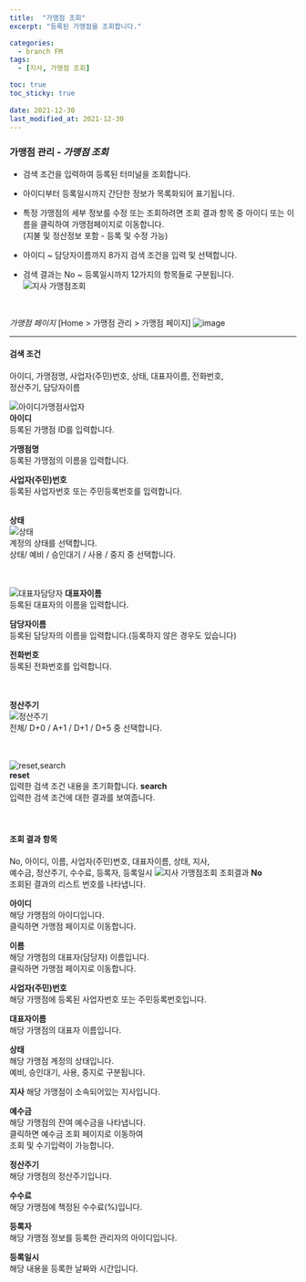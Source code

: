 ```yaml
---
title:  "가맹점 조회"
excerpt: "등록된 가맹점을 조회합니다."

categories:
  - branch FM
tags:
  - [지사, 가맹점 조회]

toc: true
toc_sticky: true
 
date: 2021-12-30
last_modified_at: 2021-12-30
---
```


### 가맹점 관리 - *가맹점 조회*
- 검색 조건을 입력하여 등록된 터미널을 조회합니다.<br>

- 아이디부터 등록일시까지 간단한 정보가 목록화되어 표기됩니다.<br>

- 특정 가맹점의 세부 정보를 수정 또는 조회하려면 조회 결과 항목 중 아이디 또는 이름을 클릭하여 가맹점페이지로 이동합니다.**<br>**(지불 및 정산정보 포함 - 등록 및 수정 가능)

- 아이디 ~ 담당자이름까지 8가지 검색 조건을 입력 및 선택합니다.

- 검색 결과는 No ~ 등록일시까지 12가지의 항목들로 구분됩니다.
![지사 가맹점조회](https://user-images.githubusercontent.com/95394003/147434994-7da94462-42cc-4546-9afa-536bec476193.jpeg)
<br>

*가맹점 페이지*
 [Home > 가맹점 관리 > 가맹점 페이지]
![image](https://user-images.githubusercontent.com/95394003/147906061-227ad3ac-3575-457a-b5fb-023ac6651d84.png)
<br>

---

#### 검색 조건
아이디, 가맹점명, 사업자(주민)번호, 상태, 대표자이름, 전화번호,<br>정산주기, 담당자이름

![아이디가맹점사업자](https://user-images.githubusercontent.com/95394003/146112518-8ff9309c-a45d-4596-a1c1-64e64d521a90.jpeg) <br>
**아이디**
<br>등록된 가맹점 ID를 입력합니다.

**가맹점명**
<br>등록된 가맹점의 이름을 입력합니다.

**사업자(주민)번호**
<br>등록된 사업자번호 또는 주민등록번호를 입력합니다.
<br>
<br>

**상태**<br>
![상태](https://user-images.githubusercontent.com/95394003/146114750-edd257df-fd47-466e-b0a1-4751523fa8a1.jpeg)<br>
계정의 상태를 선택합니다. <br>
상태/ 예비 / 승인대기 / 사용 / 중지 중 선택합니다.
<br>
<br>
<br>

![대표자담당자](https://user-images.githubusercontent.com/95394003/146112941-83cdaa8f-e2fe-47a0-8efc-a7bacf4831c3.jpeg)
**대표자이름**
<br>등록된 대표자의 이름을 입력합니다.

**담당자이름**
<br>등록된 담당자의 이름을 입력합니다.(등록하지 않은 경우도 있습니다)

**전화번호**
<br>등록된 전화번호를 입력합니다.
<br>
<br>
<br>

**정산주기**<br>
![정산주기](https://user-images.githubusercontent.com/95394003/146113348-cbe31c00-e08b-4e43-8e6e-92b0e4f1ec94.jpeg)
<br>전체/ D+0 / A+1 / D+1 / D+5 중 선택합니다.
<br>
<br>
<br>

![reset,search](https://user-images.githubusercontent.com/95394003/145962859-5a6bdfe6-eae1-4270-a66f-7301f41da9e7.jpeg)<br>
**reset**<br>
입력한 검색 조건 내용을 초기화합니다.
**search**<br>
입력한 검색 조건에 대한 결과를 보여줍니다.
<br>
<br>
<br>

#### 조회 결과 항목
No, 아이디, 이름, 사업자(주민)번호, 대표자이름, 상태, 지사,<br>예수금, 정산주기, 수수료, 등록자, 등록일시
![지사 가맹점조회 조회결과](https://user-images.githubusercontent.com/95394003/147435076-59816b60-2dce-4a8c-8e6a-3d3eb39f94be.jpeg)
**No**
<br>조회된 결과의 리스트 번호를 나타냅니다.

**아이디**
<br>해당 가맹점의 아이디입니다.<br>클릭하면 가맹점 페이지로 이동합니다.

**이름**
<br>해당 가맹점의 대표자(담당자) 이름입니다.<br>클릭하면 가맹점 페이지로 이동합니다.

**사업자(주민)번호**
<br>해당 가맹점에 등록된 사업자번호 또는 주민등록번호입니다.

**대표자이름**
<br>해당 가맹점의 대표자 이름입니다.

**상태**
<br>해당 가맹점 계정의 상태입니다. <br>예비, 승인대기, 사용, 중지로 구분됩니다.

**지사**
해당 가맹점이 소속되어있는 지사입니다.

**예수금**
<br>해당 가맹점의 잔여 예수금을 나타냅니다.<br>클릭하면 예수금 조회 페이지로 이동하여<br>조회 및 수기입력이 가능합니다.

**정산주기**
<br>해당 가맹점의 정산주기입니다.

**수수료**
<br>해당 가맹점에 책정된 수수료(%)입니다.

**등록자**
<br>해당 가맹점 정보를 등록한 관리자의 아이디입니다.

**등록일시**
<br>해당 내용을 등록한 날짜와 시간입니다.